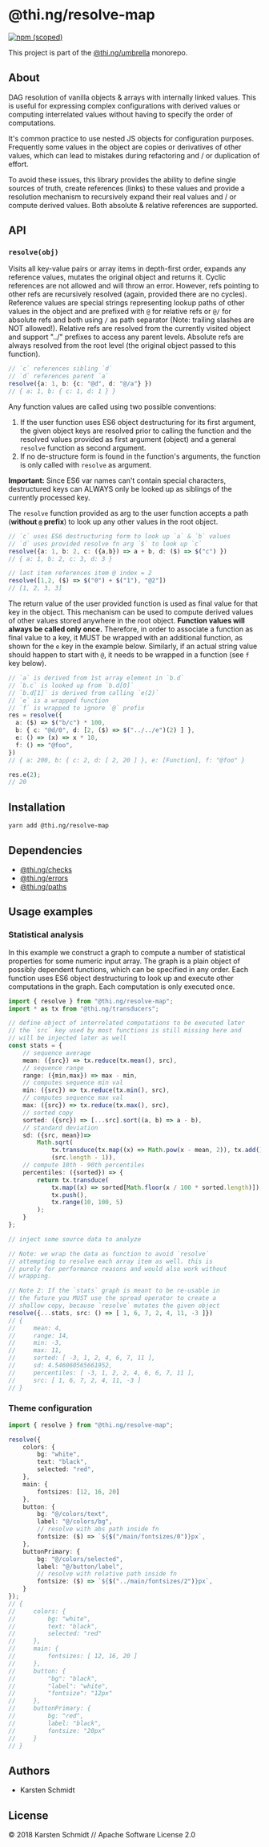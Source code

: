 # @thi.ng/resolve-map

[![npm (scoped)](https://img.shields.io/npm/v/@thi.ng/resolve-map.svg)](https://www.npmjs.com/package/@thi.ng/resolve-map)

This project is part of the
[@thi.ng/umbrella](https://github.com/thi-ng/umbrella/) monorepo.

## About

DAG resolution of vanilla objects & arrays with internally linked
values. This is useful for expressing complex configurations with
derived values or computing interrelated values without having to
specify the order of computations.

It's common practice to use nested JS objects for configuration
purposes. Frequently some values in the object are copies or derivatives
of other values, which can lead to mistakes during refactoring and / or
duplication of effort.

To avoid these issues, this library provides the ability to define
single sources of truth, create references (links) to these values and
provide a resolution mechanism to recursively expand their real values
and / or compute derived values. Both absolute & relative references are
supported.

## API

### `resolve(obj)`

Visits all key-value pairs or array items in depth-first order,
expands any reference values, mutates the original object and returns
it. Cyclic references are not allowed and will throw an error.
However, refs pointing to other refs are recursively resolved (again,
provided there are no cycles).
Reference values are special strings representing lookup paths of
other values in the object and are prefixed with `@` for relative
refs or `@/` for absolute refs and both using `/` as path separator
(Note: trailing slashes are NOT allowed!). Relative refs are resolved
from the currently visited object and support "../" prefixes to
access any parent levels. Absolute refs are always resolved from the
root level (the original object passed to this function).

```ts
// `c` references sibling `d`
// `d` references parent `a`
resolve({a: 1, b: {c: "@d", d: "@/a"} })
// { a: 1, b: { c: 1, d: 1 } }
```

Any function values are called using two possible conventions:

1) If the user function uses ES6 object destructuring for its first
   argument, the given object keys are resolved prior to calling the
   function and the resolved values provided as first argument (object)
   and a general `resolve` function as second argument.
2) If no de-structure form is found in the function's arguments, the
   function is only called with `resolve` as argument.

**Important:** Since ES6 var names can't contain special characters,
destructured keys can ALWAYS only be looked up as siblings of the
currently processed key.

The `resolve` function provided as arg to the user function accepts a
path (**without `@` prefix**) to look up any other values in the root
object.

```ts
// `c` uses ES6 destructuring form to look up `a` & `b` values
// `d` uses provided resolve fn arg `$` to look up `c`
resolve({a: 1, b: 2, c: ({a,b}) => a + b, d: ($) => $("c") })
// { a: 1, b: 2, c: 3, d: 3 }

// last item references item @ index = 2
resolve([1,2, ($) => $("0") + $("1"), "@2"])
// [1, 2, 3, 3]
```

The return value of the user provided function is used as final value
for that key in the object. This mechanism can be used to compute
derived values of other values stored anywhere in the root object.
**Function values will always be called only once.** Therefore, in order
to associate a function as final value to a key, it MUST be wrapped with
an additional function, as shown for the `e` key in the example below.
Similarly, if an actual string value should happen to start with `@`, it
needs to be wrapped in a function (see `f` key below).

```ts
// `a` is derived from 1st array element in `b.d`
// `b.c` is looked up from `b.d[0]`
// `b.d[1]` is derived from calling `e(2)`
// `e` is a wrapped function
// `f` is wrapped to ignore `@` prefix
res = resolve({
  a: ($) => $("b/c") * 100,
  b: { c: "@d/0", d: [2, ($) => $("../../e")(2) ] },
  e: () => (x) => x * 10,
  f: () => "@foo",
})
// { a: 200, b: { c: 2, d: [ 2, 20 ] }, e: [Function], f: "@foo" }

res.e(2);
// 20
```

## Installation

```
yarn add @thi.ng/resolve-map
```

## Dependencies

- [@thi.ng/checks](https://github.com/thi-ng/umbrella/tree/master/packages/checks)
- [@thi.ng/errors](https://github.com/thi-ng/umbrella/tree/master/packages/errors)
- [@thi.ng/paths](https://github.com/thi-ng/umbrella/tree/master/packages/paths)

## Usage examples

### Statistical analysis

In this example we construct a graph to compute a number of statistical
properties for some numeric input array. The graph is a plain object of
possibly dependent functions, which can be specified in any order. Each
function uses ES6 object destructuring to look up and execute other
computations in the graph. Each computation is only executed once.

```ts
import { resolve } from "@thi.ng/resolve-map";
import * as tx from "@thi.ng/transducers";

// define object of interrelated computations to be executed later
// the `src` key used by most functions is still missing here and
// will be injected later as well
const stats = {
    // sequence average
    mean: ({src}) => tx.reduce(tx.mean(), src),
    // sequence range
    range: ({min,max}) => max - min,
    // computes sequence min val
    min: ({src}) => tx.reduce(tx.min(), src),
    // computes sequence max val
    max: ({src}) => tx.reduce(tx.max(), src),
    // sorted copy
    sorted: ({src}) => [...src].sort((a, b) => a - b),
    // standard deviation
    sd: ({src, mean})=>
        Math.sqrt(
            tx.transduce(tx.map((x) => Math.pow(x - mean, 2)), tx.add(), src) /
            (src.length - 1)),
    // compute 10th - 90th percentiles
    percentiles: ({sorted}) => {
        return tx.transduce(
            tx.map((x) => sorted[Math.floor(x / 100 * sorted.length)]),
            tx.push(),
            tx.range(10, 100, 5)
        );
    }
};

// inject some source data to analyze

// Note: we wrap the data as function to avoid `resolve`
// attempting to resolve each array item as well. this is
// purely for performance reasons and would also work without
// wrapping.

// Note 2: If the `stats` graph is meant to be re-usable in
// the future you MUST use the spread operator to create a
// shallow copy, because `resolve` mutates the given object
resolve({...stats, src: () => [ 1, 6, 7, 2, 4, 11, -3 ]})
// {
//     mean: 4,
//     range: 14,
//     min: -3,
//     max: 11,
//     sorted: [ -3, 1, 2, 4, 6, 7, 11 ],
//     sd: 4.546060565661952,
//     percentiles: [ -3, 1, 2, 2, 4, 6, 6, 7, 11 ],
//     src: [ 1, 6, 7, 2, 4, 11, -3 ]
// }
```

### Theme configuration

```typescript
import { resolve } from "@thi.ng/resolve-map";

resolve({
    colors: {
        bg: "white",
        text: "black",
        selected: "red",
    },
    main: {
        fontsizes: [12, 16, 20]
    },
    button: {
        bg: "@/colors/text",
        label: "@/colors/bg",
        // resolve with abs path inside fn
        fontsize: ($) => `${$("/main/fontsizes/0")}px`,
    },
    buttonPrimary: {
        bg: "@/colors/selected",
        label: "@/button/label",
        // resolve with relative path inside fn
        fontsize: ($) => `${$("../main/fontsizes/2")}px`,
    }
});
// {
//     colors: {
//         bg: "white",
//         text: "black",
//         selected: "red"
//     },
//     main: {
//         fontsizes: [ 12, 16, 20 ]
//     },
//     button: {
//         "bg": "black",
//         "label": "white",
//         "fontsize": "12px"
//     },
//     buttonPrimary: {
//         bg: "red",
//         label: "black",
//         fontsize: "20px"
//     }
// }
```

## Authors

- Karsten Schmidt

## License

&copy; 2018 Karsten Schmidt // Apache Software License 2.0
